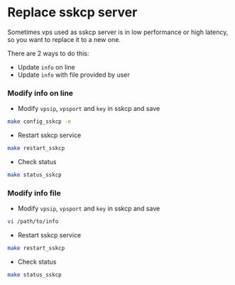 # Replace sskcp server

Sometimes vps used as sskcp server is in low performance or high latency, so you want to replace it to a new one. 


There are 2 ways to do this:
* Update `info` on line
* Update `info` with file provided by user


### Modify info on line
* Modify  `vpsip`, `vpsport` and `key` in sskcp and save
```bash
make config_sskcp -e 
```

* Restart sskcp service
```bash
make restart_sskcp 
```

* Check status
```bash
make status_sskcp
```

### Modify info file
* Modify  `vpsip`, `vpsport` and `key` in sskcp and save
```bash
vi /path/to/info
```

* Restart sskcp service
```bash
make restart_sskcp 
```

* Check status
```bash
make status_sskcp
```


